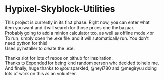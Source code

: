 # Hypixel-Skyblock-Utilities

This project is currently in its first phase. Right now, you can enter what item you want and it will search for those prices one the bazaar.  
Probably going to add a minion calculator too, as well as offline mode.<br
To run, simply open the .exe file, and it will automatically run. You don't need python for this!<br>
Uses pyinstaller to create the .exe.


Thanks alot for lots of repos on github for inspiration.  
Thanks to  Expqnded for being kind random person who decided to help me.  
And finally, huge thanks to @outsparkled, @neyi780 and @megiryuu doing lots of work on this as an volunteer. 
